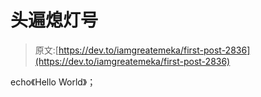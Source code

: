 # 头遍熄灯号

> 原文:[https://dev.to/iamgreatemeka/first-post-2836](https://dev.to/iamgreatemeka/first-post-2836)

echo《Hello World》；